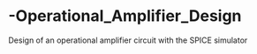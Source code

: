 # -Operational_Amplifier_Design
Design of an operational amplifier circuit with the SPICE simulator
